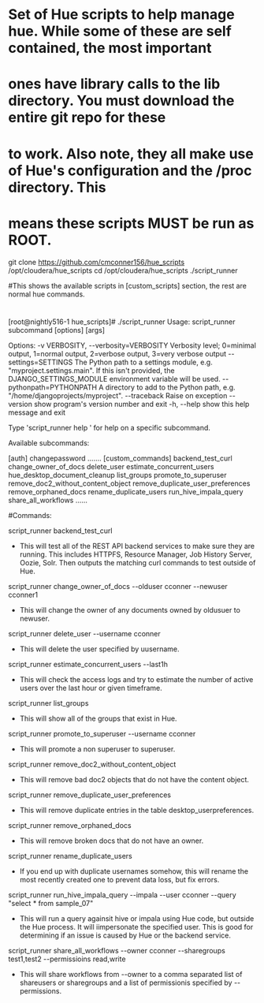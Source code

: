 # Set of Hue scripts to help manage hue.  While some of these are self contained, the most important
# ones have library calls to the lib directory.  You must download the entire git repo for these
# to work.  Also note, they all make use of Hue's configuration and the /proc directory.  This
# means these scripts MUST be run as ROOT.

git clone https://github.com/cmconner156/hue_scripts /opt/cloudera/hue_scripts
cd /opt/cloudera/hue_scripts
./script_runner

#This shows the available scripts in [custom_scripts] section, the rest are normal hue commands.
#

[root@nightly516-1 hue_scripts]# ./script_runner
Usage: script_runner subcommand [options] [args]

Options:
  -v VERBOSITY, --verbosity=VERBOSITY
                        Verbosity level; 0=minimal output, 1=normal output,
                        2=verbose output, 3=very verbose output
  --settings=SETTINGS   The Python path to a settings module, e.g.
                        "myproject.settings.main". If this isn't provided, the
                        DJANGO_SETTINGS_MODULE environment variable will be
                        used.
  --pythonpath=PYTHONPATH
                        A directory to add to the Python path, e.g.
                        "/home/djangoprojects/myproject".
  --traceback           Raise on exception
  --version             show program's version number and exit
  -h, --help            show this help message and exit

Type 'script_runner help <subcommand>' for help on a specific subcommand.

Available subcommands:

[auth]
    changepassword
.......
[custom_commands]
    backend_test_curl
    change_owner_of_docs
    delete_user
    estimate_concurrent_users
    hue_desktop_document_cleanup
    list_groups
    promote_to_superuser
    remove_doc2_without_content_object
    remove_duplicate_user_preferences
    remove_orphaned_docs
    rename_duplicate_users
    run_hive_impala_query
    share_all_workflows
......


#Commands:

script_runner backend_test_curl

- This will test all of the REST API backend services to make sure they are running.  This includes HTTPFS, Resource Manager, Job History Server, Oozie, Solr.  Then outputs the matching curl commands to test outside of Hue.

script_runner change_owner_of_docs --olduser cconner --newuser cconner1

- This will change the owner of any documents owned by oldusuer to newuser.

script_runner delete_user --username cconner

- This will delete the user specified by uusername.

script_runner estimate_concurrent_users --last1h

- This will check the access logs and try to estimate the number of active users over the last hour or given timeframe.

script_runner list_groups

- This will show all of the groups that exist in Hue.

script_runner promote_to_superuser --username cconner

- This will promote a non superuser to superuser.

script_runner remove_doc2_without_content_object

- This will remove bad doc2 objects that do not have the content object.

script_runner remove_duplicate_user_preferences

- This will remove duplicate entries in the table desktop_userpreferences.

script_runner remove_orphaned_docs 

- This will remove broken docs that do not have an owner.

script_runner rename_duplicate_users

- If you end up with duplicate usernames somehow, this will rename the most recently created one to prevent data loss, but fix errors.

script_runner run_hive_impala_query --impala --user cconner --query "select * from sample_07"

- This will run a query againsit hive or impala using Hue code, but outside the Hue process.  It will iimpersonate the specified user.  This is good for determining if an issue is caused by Hue or the backend service.

script_runner share_all_workflows --owner cconner --sharegroups test1,test2 --permissioins read,write

- This will share workflows from --owner to a comma separated list of shareusers or sharegroups and a list of permissionis specified by --permissions.
